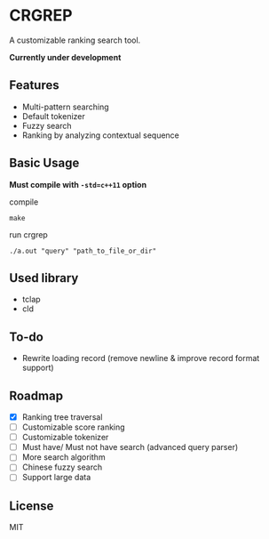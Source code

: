 # CRGREP

A customizable ranking search tool.

**Currently under development**

## Features

- Multi-pattern searching
- Default tokenizer
- Fuzzy search
- Ranking by analyzing contextual sequence

## Basic Usage

**Must compile with `-std=c++11` option**

compile
```
make
```

run crgrep
```
./a.out "query" "path_to_file_or_dir"
```

## Used library

- tclap
- cld 

## To-do

- Rewrite loading record (remove newline & improve record format support)

## Roadmap

- [x] Ranking tree traversal
- [ ] Customizable score ranking
- [ ] Customizable tokenizer
- [ ] Must have/ Must not have search (advanced query parser)
- [ ] More search algorithm
- [ ] Chinese fuzzy search
- [ ] Support large data

## License

MIT
